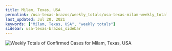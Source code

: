 ```yaml
---
title: Milam, Texas, USA
permalink: /usa-texas-brazos/weekly_totals/usa-texas-milam-weekly_totals.html
last_updated: Jul 20, 2021
keywords: ["Milam, Texas, USA", "weekly totals"]
sidebar: usa-texas-brazos_sidebar
---
```


![Weekly Totals of Confirmed Cases for Milam, Texas, USA](/covid_tracker/images/graphs/usa-texas-milam-weekly_totals_graph.png)

